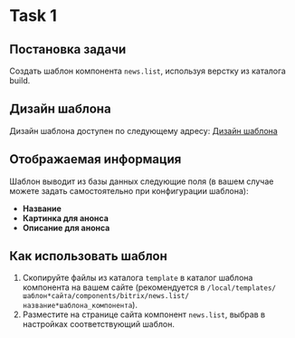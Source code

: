 # Task 1

## Постановка задачи

Создать шаблон компонента `news.list`, используя верстку из каталога build.

## Дизайн шаблона

Дизайн шаблона доступен по следующему адресу: [Дизайн шаблона](https://bitrix.kuzyaka.ru/)

## Отображаемая информация

Шаблон выводит из базы данных следующие поля (в вашем случае можете задать самостоятельно при конфигурации шаблона):

- **Название**
- **Картинка для анонса**
- **Описание для анонса**

## Как использовать шаблон

1. Скопируйте файлы из каталога `template` в каталог шаблона компонента на вашем сайте (рекомендуется в `/local/templates/шаблон*сайта/components/bitrix/news.list/название*шаблона_компонента`).
2. Разместите на странице сайта компонент `news.list`, выбрав в настройках соответствующий шаблон.
